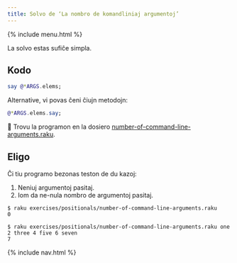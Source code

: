 ```yaml
---
title: Solvo de ‘La nombro de komandliniaj argumentoj’
---
```


{% include menu.html %}

La solvo estas sufiĉe simpla.

## Kodo

```raku
say @*ARGS.elems;
```

Alternative, vi povas ĉeni ĉiujn metodojn:

```raku
@*ARGS.elems.say;
```

🦋 Trovu la programon en la dosiero [number-of-command-line-arguments.raku](https://github.com/ash/raku-course/blob/master/exercises/positionals/number-of-command-line-arguments.raku).

## Eligo

Ĉi tiu programo bezonas teston de du kazoj:

1. Neniuj argumentoj pasitaj.
1. Iom da ne-nula nombro de argumentoj pasitaj.

```console
$ raku exercises/positionals/number-of-command-line-arguments.raku
0

$ raku exercises/positionals/number-of-command-line-arguments.raku one 2 three 4 five 6 seven
7
```

{% include nav.html %}